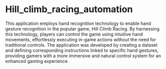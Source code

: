# Hill_climb_racing_automation
This application employs hand recognition technology to enable hand gesture recognition in the popular game, Hill Climb Racing. By harnessing this technology, players can control the game using intuitive hand movements, effortlessly executing in-game actions without the need for traditional controls. The application was developed by creating a dataset and defining corresponding instructions linked to specific hand gestures, providing gamers with a more immersive and natural control system for an enhanced gaming experience.
